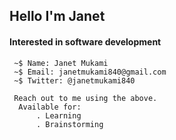 ## Hello I'm Janet
#### Interested in software development

```shell
 ~$ Name: Janet Mukami
 ~$ Email: janetmukami840@gmail.com 
 ~$ Twitter: @janetmukami840

 Reach out to me using the above.
  Available for:
      . Learning
      . Brainstorming
```
